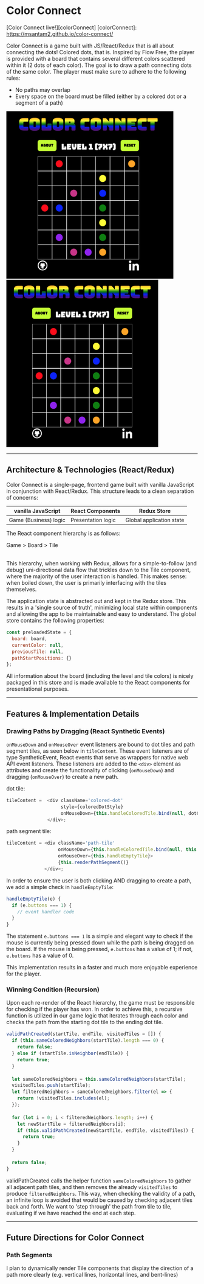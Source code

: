 # Color Connect

[Color Connect live!][colorConnect]
[colorConnect]: https://msantam2.github.io/color-connect/

Color Connect is a game built with JS/React/Redux that is all about connecting the dots! Colored dots, that is. Inspired by Flow Free, the player is provided with a board that contains several different colors scattered within it (2 dots of each color). The goal is to draw a path connecting dots of the same color. The player must make sure to adhere to the following rules:

- No paths may overlap
- Every space on the board must be filled (either by a colored dot or a segment of a path)

<img src="https://github.com/msantam2/color-connect/blob/master/images/blank_board.png" width="440" height="440" />
<img src="https://github.com/msantam2/color-connect/blob/master/images/gameplay.gif" width="400" height="440" />

-----------

## Architecture & Technologies (React/Redux)

Color Connect is a single-page, frontend game built with vanilla JavaScript in conjunction with React/Redux. This structure leads to a clean separation of concerns:

| vanilla JavaScript | React Components | Redux Store |
| --------------     | --------------   | -------------- |
| Game (Business) logic | Presentation logic | Global application state |

The React component hierarchy is as follows:

Game > Board > Tile<br></br>

This hierarchy, when working with Redux, allows for a simple-to-follow (and debug) uni-directional data flow that trickles down to the Tile component, where the majority of the user interaction is handled. This makes sense: when boiled down, the user is primarily interfacing with the tiles themselves.

The application state is abstracted out and kept in the Redux store. This results in a 'single source of truth', minimizing local state within components and allowing the app to be maintainable and easy to understand. The global store contains the following properties:
```js
const preloadedState = {
  board: board,
  currentColor: null,
  previousTile: null,
  pathStartPositions: {}
};
```
All information about the board (including the level and tile colors) is nicely packaged in this store and is made available to the React components for presentational purposes.

---------

## Features & Implementation Details

### Drawing Paths by Dragging (React Synthetic Events)

```onMouseDown``` and ```onMouseOver``` event listeners are bound to dot tiles and path segment tiles, as seen below in ```tileContent```. These event listeners are of type SyntheticEvent, React events that serve as wrappers for native web API event listeners. These listeners are added to the ```<div>``` element as attributes and create the functionality of clicking (```onMouseDown```) and dragging (```onMouseOver```) to create a new path.

dot tile:
```js
tileContent =  <div className='colored-dot'
                    style={coloredDotStyle}
                    onMouseDown={this.handleColoredTile.bind(null, dotColor, true)}>
               </div>;
```


path segment tile:
```js
tileContent = <div className='path-tile'
                   onMouseDown={this.handleColoredTile.bind(null, this.props.tile.pathSegmentColor, false)}
                   onMouseOver={this.handleEmptyTile}>
                   {this.renderPathSegment()}
              </div>;
```


In order to ensure the user is both clicking AND dragging to create a path, we add a simple check in ```handleEmptyTile```:

```js
handleEmptyTile(e) {
  if (e.buttons === 1) {
    // event handler code
  }
}
```

The statement ```e.buttons === 1``` is a simple and elegant way to check if the mouse is currently being pressed down while the path is being dragged on the board. If the mouse is being pressed, ```e.buttons``` has a value of 1; if not, ```e.buttons``` has a value of 0.

This implementation results in a faster and much more enjoyable experience for the player.

### Winning Condition (Recursion)

Upon each re-render of the React hierarchy, the game must be responsible for checking if the player has won. In order to achieve this, a recursive function is utilized in our game logic that iterates through each color and checks the path from the starting dot tile to the ending dot tile.

```js
validPathCreated(startTile, endTile, visitedTiles = []) {
  if (this.sameColoredNeighbors(startTile).length === 0) {
    return false;
  } else if (startTile.isNeighbor(endTile)) {
    return true;
  }

  let sameColoredNeighbors = this.sameColoredNeighbors(startTile);
  visitedTiles.push(startTile);
  let filteredNeighbors = sameColoredNeighbors.filter(el => {
    return !visitedTiles.includes(el);
  });

  for (let i = 0; i < filteredNeighbors.length; i++) {
    let newStartTile = filteredNeighbors[i];
    if (this.validPathCreated(newStartTile, endTile, visitedTiles)) {
      return true;
    }
  }

  return false;
}
```
validPathCreated calls the helper function ```sameColoredNeighbors``` to gather all adjacent path tiles, and then removes the already ```visitedTiles``` to produce ```filteredNeighbors```. This way, when checking the validity of a path, an infinite loop is avoided that would be caused by checking adjacent tiles back and forth. We want to 'step through' the path from tile to tile, evaluating if we have reached the end at each step.

---------

## Future Directions for Color Connect

### Path Segments

I plan to dynamically render Tile components that display the direction of a path more clearly (e.g. vertical lines, horizontal lines, and bent-lines)
